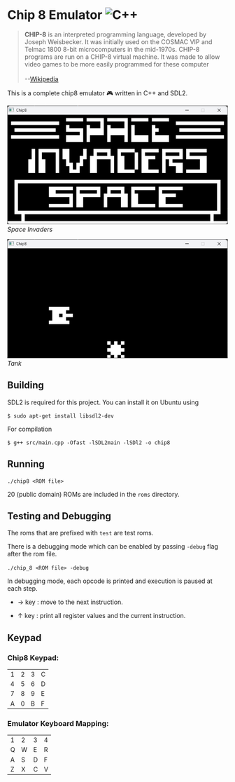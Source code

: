 # Chip 8 Emulator ![C++](https://img.shields.io/badge/c++-%2300599C.svg?style=for-the-badge&logo=c%2B%2B&logoColor=white)
> **CHIP-8** is an interpreted programming language, developed by Joseph Weisbecker. It was initially used on the COSMAC VIP and Telmac 1800 8-bit microcomputers in the mid-1970s. CHIP-8 programs are run on a CHIP-8 virtual machine. It was made to allow video games to be more easily programmed for these computer             
<br>--[Wikipedia](https://en.wikipedia.org/wiki/Chip-8)

This is a complete chip8 emulator :video_game: written in C++ and SDL2.

![Space Invaders](images/space_invaders.png?raw=true "Space Invaders")
<br>
*Space Invaders*

![Tank](images/tank.png?raw=true "Tank")
<br>
*Tank*


## Building

SDL2 is required for this project. You can install it on Ubuntu using 

```
$ sudo apt-get install libsdl2-dev
```

For compilation 

```
$ g++ src/main.cpp -Ofast -lSDL2main -lSDl2 -o chip8
```

## Running

```
./chip8 <ROM file>
```
20 (public domain) ROMs are included in the `roms` directory.

## Testing and Debugging

The roms that are prefixed with `test` are test roms.

There is a debugging mode which can be enabled by passing `-debug` flag after the rom file.

`./chip_8 <ROM file> -debug`

In debugging mode, each opcode is printed and execution is paused at each step.

   - &#8594; key : move to the next instruction.

   - &#8593; key : print all register values and the current instruction.

## Keypad

### Chip8 Keypad:
|   |   |   |   |
|---|---|---|---|
| 1 | 2 | 3 | C |
| 4 | 5 | 6 | D |
| 7 | 8 | 9 | E |
| A | 0 | B | F |

### Emulator Keyboard Mapping:
|   |   |   |   |
|---|---|---|---|
| 1 | 2 | 3 | 4 |
| Q | W | E | R |
| A | S | D | F |
| Z | X | C | V |
